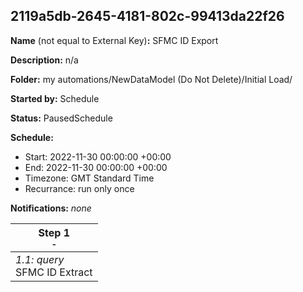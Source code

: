 ## 2119a5db-2645-4181-802c-99413da22f26

**Name** (not equal to External Key)**:** SFMC ID Export

**Description:** n/a

**Folder:** my automations/NewDataModel (Do Not Delete)/Initial Load/

**Started by:** Schedule

**Status:** PausedSchedule

**Schedule:**

* Start: 2022-11-30 00:00:00 +00:00
* End: 2022-11-30 00:00:00 +00:00
* Timezone: GMT Standard Time
* Recurrance: run only once

**Notifications:** _none_


| Step 1<br>_<small>-</small>_ |
| --- |
| _1.1: query_<br>SFMC ID Extract |
